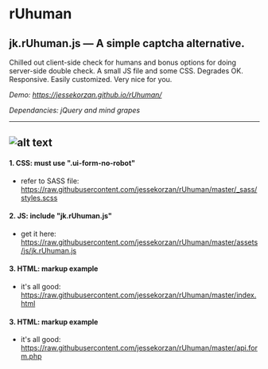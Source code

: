 # rUhuman
## jk.rUhuman.js &mdash; A simple captcha alternative. 

Chilled out client-side check for humans and bonus options for doing server-side double check.
A small JS file and some CSS. Degrades OK. Responsive. Easily customized. Very nice for you.

*Demo: https://jessekorzan.github.io/rUhuman/*

_Dependancies: jQuery and mind grapes_

---

![alt text](https://github.com/jessekorzan/rUhuman/blob/master/assets/img/pMm2ycJPxl.gif "diagram")
---
#### 1. CSS: must use ".ui-form-no-robot"
- refer to SASS file: https://raw.githubusercontent.com/jessekorzan/rUhuman/master/_sass/styles.scss

#### 2. JS: include "jk.rUhuman.js"
- get it here: https://raw.githubusercontent.com/jessekorzan/rUhuman/master/assets/js/jk.rUhuman.js

#### 3. HTML: markup example
- it's all good: https://raw.githubusercontent.com/jessekorzan/rUhuman/master/index.html

#### 3. HTML: markup example
- it's all good: https://raw.githubusercontent.com/jessekorzan/rUhuman/master/api.form.php
